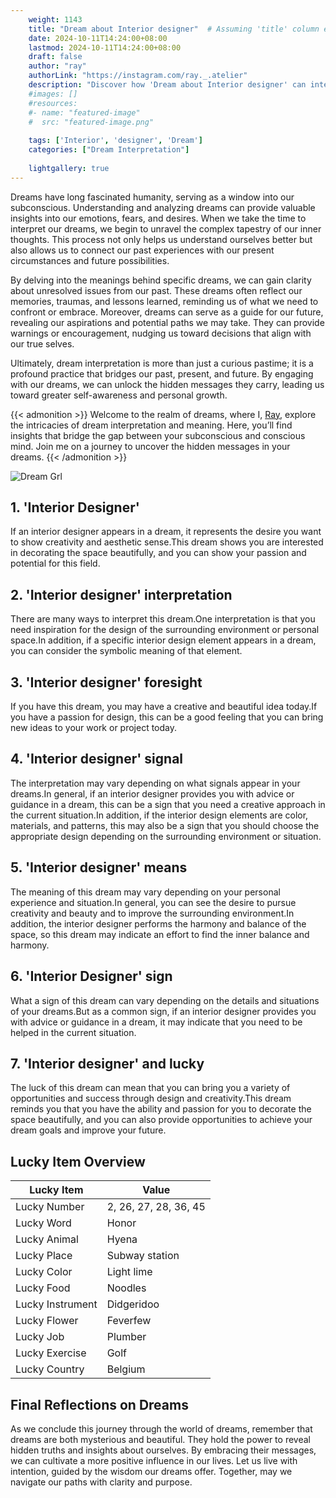 ```yaml
---
    weight: 1143
    title: "Dream about Interior designer"  # Assuming 'title' column exists
    date: 2024-10-11T14:24:00+08:00
    lastmod: 2024-10-11T14:24:00+08:00
    draft: false
    author: "ray"
    authorLink: "https://instagram.com/ray._.atelier"
    description: "Discover how 'Dream about Interior designer' can interpret your future and uncover its significant meanings in your life."
    #images: []
    #resources:
    #- name: "featured-image"
    #  src: "featured-image.png"
    
    tags: ['Interior', 'designer', 'Dream']
    categories: ["Dream Interpretation"]
    
    lightgallery: true
---
```

    
Dreams have long fascinated humanity, serving as a window into our subconscious. Understanding and analyzing dreams can provide valuable insights into our emotions, fears, and desires. When we take the time to interpret our dreams, we begin to unravel the complex tapestry of our inner thoughts. This process not only helps us understand ourselves better but also allows us to connect our past experiences with our present circumstances and future possibilities.

By delving into the meanings behind specific dreams, we can gain clarity about unresolved issues from our past. These dreams often reflect our memories, traumas, and lessons learned, reminding us of what we need to confront or embrace. Moreover, dreams can serve as a guide for our future, revealing our aspirations and potential paths we may take. They can provide warnings or encouragement, nudging us toward decisions that align with our true selves.

Ultimately, dream interpretation is more than just a curious pastime; it is a profound practice that bridges our past, present, and future. By engaging with our dreams, we can unlock the hidden messages they carry, leading us toward greater self-awareness and personal growth.

{{< admonition >}}
Welcome to the realm of dreams, where I, [Ray](https://instagram.com/ray._.atelier), explore the intricacies of dream interpretation and meaning. Here, you’ll find insights that bridge the gap between your subconscious and conscious mind. Join me on a journey to uncover the hidden messages in your dreams.
{{< /admonition >}}

![Dream Grl](https://cdn.pixabay.com/photo/2017/11/02/03/35/gothic-2910057_1280.jpg "Dream Grl")

## 1. 'Interior Designer'
If an interior designer appears in a dream, it represents the desire you want to show creativity and aesthetic sense.This dream shows you are interested in decorating the space beautifully, and you can show your passion and potential for this field.

## 2. 'Interior designer' interpretation
There are many ways to interpret this dream.One interpretation is that you need inspiration for the design of the surrounding environment or personal space.In addition, if a specific interior design element appears in a dream, you can consider the symbolic meaning of that element.

## 3. 'Interior designer' foresight
If you have this dream, you may have a creative and beautiful idea today.If you have a passion for design, this can be a good feeling that you can bring new ideas to your work or project today.

## 4. 'Interior designer' signal
The interpretation may vary depending on what signals appear in your dreams.In general, if an interior designer provides you with advice or guidance in a dream, this can be a sign that you need a creative approach in the current situation.In addition, if the interior design elements are color, materials, and patterns, this may also be a sign that you should choose the appropriate design depending on the surrounding environment or situation.

## 5. 'Interior designer' means
The meaning of this dream may vary depending on your personal experience and situation.In general, you can see the desire to pursue creativity and beauty and to improve the surrounding environment.In addition, the interior designer performs the harmony and balance of the space, so this dream may indicate an effort to find the inner balance and harmony.

## 6. 'Interior Designer' sign
What a sign of this dream can vary depending on the details and situations of your dreams.But as a common sign, if an interior designer provides you with advice or guidance in a dream, it may indicate that you need to be helped in the current situation.

## 7. 'Interior designer' and lucky
The luck of this dream can mean that you can bring you a variety of opportunities and success through design and creativity.This dream reminds you that you have the ability and passion for you to decorate the space beautifully, and you can also provide opportunities to achieve your dream goals and improve your future.

## Lucky Item Overview
| Lucky Item          | Value              |
|---------------|--------------------|
| Lucky Number        | 2, 26, 27, 28, 36, 45  |
| Lucky Word          | Honor |
| Lucky Animal        | Hyena |
| Lucky Place         | Subway station     |
| Lucky Color         | Light lime     |
| Lucky Food          | Noodles      |
| Lucky Instrument    | Didgeridoo |
| Lucky Flower        | Feverfew    |
| Lucky Job           | Plumber       |
| Lucky Exercise      | Golf  |
| Lucky Country       | Belgium    |


##  Final Reflections on Dreams

As we conclude this journey through the world of dreams, remember that dreams are both mysterious and beautiful. They hold the power to reveal hidden truths and insights about ourselves. By embracing their messages, we can cultivate a more positive influence in our lives. Let us live with intention, guided by the wisdom our dreams offer. Together, may we navigate our paths with clarity and purpose.
